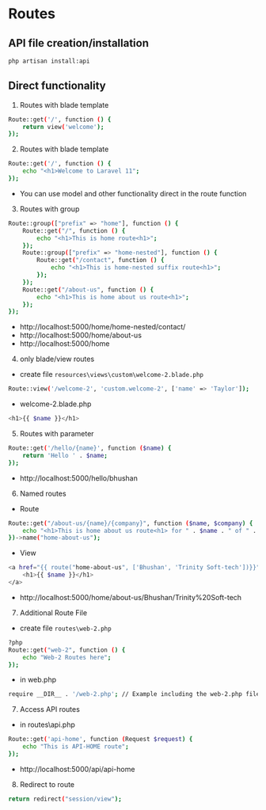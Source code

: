 # Routes

## API file creation/installation

```bash
php artisan install:api
```

## Direct functionality

1. Routes with blade template

```bash
Route::get('/', function () {
    return view('welcome');
});
```

2. Routes with blade template

```bash
Route::get('/', function () {
    echo "<h1>Welcome to Laravel 11";
});
```

- You can use model and other functionality direct in the route function

3. Routes with group

```bash
Route::group(["prefix" => "home"], function () {
    Route::get("/", function () {
        echo "<h1>This is home route<h1>";
    });
    Route::group(["prefix" => "home-nested"], function () {
        Route::get("/contact", function () {
            echo "<h1>This is home-nested suffix route<h1>";
        });
    });
    Route::get("/about-us", function () {
        echo "<h1>This is home about us route<h1>";
    });
});
```

- http://localhost:5000/home/home-nested/contact/
- http://localhost:5000/home/about-us
- http://localhost:5000/home

4. only blade/view routes

- create file `resources\views\custom\welcome-2.blade.php`

```bash
Route::view('/welcome-2', 'custom.welcome-2', ['name' => 'Taylor']);
```

- welcome-2.blade.php

```bash
<h1>{{ $name }}</h1>
```

5. Routes with parameter

```bash
Route::get('/hello/{name}', function ($name) {
    return 'Hello ' . $name;
});
```

- http://localhost:5000/hello/bhushan

6. Named routes

- Route

```bash
Route::get("/about-us/{name}/{company}", function ($name, $company) {
    echo "<h1>This is home about us route<h1> for " . $name . " of " . $company;
})->name("home-about-us");
```

- View

```bash
<a href="{{ route("home-about-us", ['Bhushan', 'Trinity Soft-tech'])}}">
    <h1>{{ $name }}</h1>
</a>
```

- http://localhost:5000/home/about-us/Bhushan/Trinity%20Soft-tech

7. Additional Route File

- create file `routes\web-2.php`

```bash
?php
Route::get("web-2", function () {
    echo "Web-2 Routes here";
});
```

- in web.php

```bash
require __DIR__ . '/web-2.php'; // Example including the web-2.php file
```

7. Access API routes

- in routes\api.php

```bash
Route::get('api-home', function (Request $request) {
    echo "This is API-HOME route";
});
```

- http://localhost:5000/api/api-home

8. Redirect to route

```bash
return redirect("session/view");
```
